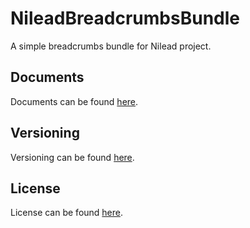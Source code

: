 NileadBreadcrumbsBundle
=======================

A simple breadcrumbs bundle for Nilead project.

Documents
---------

Documents can be found [here](https://nilead.readthedocs.org/).

Versioning
----------

Versioning can be found [here](https://github.com/Nilead/Nilead/blob/master/VERSIONING.md).

License
----------

License can be found [here](https://github.com/Nilead/Nilead/blob/master/LICENSE.md).
